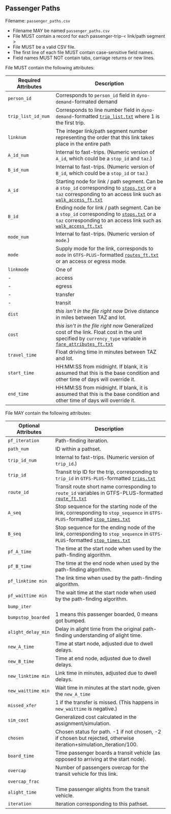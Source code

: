 ## Passenger Paths
Filename: `passenger_paths.csv`

 *  Filename MAY be named `passenger_paths.csv`
 *  File MUST contain a record for each passenger-trip-< link/path segment >
 *  File MUST be a valid CSV file.
 *  The first line of each file MUST contain case-sensitive field names.
 *  Field names MUST NOT contain tabs, carriage returns or new lines.

File MUST contain the following attributes:

Required Attributes	| Description										
----------			| -------------		
`person_id`			| Corresponds to `person_id` field in `dyno-demand`-formated demand
`trip_list_id_num`	| Corresponds to line number field in `dyno-demand`-formatted [`trip_list.txt`](https://github.com/osplanning-data-standards/dyno-demand/blob/master/files/trip_list.md) where 1 is the first trip.
`linknum`			| The integer link/path segment number representing the order that this link takes place in the entire path
`A_id_num`			| Internal to fast-trips. (Numeric version of `A_id`, which could be a `stop_id` and `taz`.)
`B_id_num`			| Internal to fast-trips. (Numeric version of `B_id`, which could be a `stop_id` or `taz`.)
`A_id`				| Starting node for link / path segment.  Can be a `stop_id` corresponding to [`stops.txt`](https://github.com/osplanning-data-standards/GTFS-PLUS/blob/master/files/stops.md) or a `taz` corresponding to an access link such as [`walk_access_ft.txt`](https://github.com/osplanning-data-standards/GTFS-PLUS/blob/master/files/walk_access_ft.md)
`B_id`				|  Ending node for link / path segment. Can be a `stop_id` corresponding to [`stops.txt`](https://github.com/osplanning-data-standards/GTFS-PLUS/blob/master/files/stops.md) or a `taz` corresponding to an access link such as [`walk_access_ft.txt`](https://github.com/osplanning-data-standards/GTFS-PLUS/blob/master/files/walk_access_ft.md)
`mode_num`			| Internal to fast-trips. (Numeric version of `mode`.)
`mode`       | Supply mode for the link, corresponds to `mode` in `GTFS-PLUS`-formatted [`routes_ft.txt`](https://github.com/osplanning-data-standards/GTFS-PLUS/blob/master/files/routes_ft.md) or an access or egress mode.
`linkmode`			| One of 
-					|    access
-					|    egress
-					|    transfer
-					|    transit
`dist`				| *this isn't in the file right now* Drive distance in miles between TAZ and lot.
`cost`				| *this isn't in the file right now* Generalized cost of the link. Float cost in the unit specified by `currency_type` variable in [`fare_attributes_ft.txt`](/files/fare_attributes_ft.md)
`travel_time`		| Float driving time in minutes between TAZ and lot.
`start_time`		| HH:MM:SS from midnight.  If blank, it is assumed that this is the base condition and other time of days will override it.
`end_time`			| HH:MM:SS from midnight.  If blank, it is assumed that this is the base condition and other time of days will override it.

File MAY contain the following attributes:

Optional Attributes	| Description										
----------			| -------------		
`pf_iteration`		| Path-finding iteration.
`path_num`			| ID within a pathset.
`trip_id_num`		| Internal to fast-trips. (Numeric version of `trip_id`.)
`trip_id`			| Transit trip ID for the trip, corresponding to `trip_id` in `GTFS-PLUS`-formatted [`trips.txt`](https://github.com/osplanning-data-standards/GTFS-PLUS/blob/master/files/trips.md)
`route_id`			| Transit route short name corresponding to `route_id` variables in GTFS-PLUS-formatted [`route_ft.txt`](https://github.com/osplanning-data-standards/GTFS-PLUS/blob/master/files/routes_ft.md)
`A_seq` 			| Stop sequence for the starting node of the link, corresponding to `stop_sequence` in `GTFS-PLUS`-formatted [`stop_times.txt`](https://github.com/osplanning-data-standards/GTFS-PLUS/blob/master/files/stop_times.md)
`B_seq` 			| Stop sequence for the ending node of the link, corresponding to `stop_sequence` in `GTFS-PLUS`-formatted [`stop_times.txt`](https://github.com/osplanning-data-standards/GTFS-PLUS/blob/master/files/stop_times.md)
`pf_A_time` 		| The time at the start node when used by the path-finding algorithm.
`pf_B_time` 		| The time at the end node when used by the path-finding algorithm.
`pf_linktime min`	| The link time when used by the path-finding algorithm.
`pf_waittime min`	| The wait time at the start node when used by the path-finding algorithm.
`bump_iter` |
`bumpstop_boarded` | 1 means this passenger boarded, 0 means got bumped.
`alight_delay_min`	| Delay in alight time from the original path-finding understanding of alight time.
`new_A_time` | Time at start node, adjusted due to dwell delays.
`new_B_time` | Time at end node, adjusted due to dwell delays.
`new_linktime min` | Link time in minutes, adjusted due to dwell delays.
`new_waittime min` | Wait time in minutes at the start node, given the `new_A_time`
`missed_xfer` | 1 if the transfer is missed. (This happens in `new_waittime` is negative.)
`sim_cost` | Generalized cost calculated in the assignment/simulation.
`chosen` | Chosen status for path. -1 if not chosen, -2 if chosen but rejected, otherwise iteration+simulation_iteration/100.
`board_time` | Time passenger boards a transit vehicle (as opposed to arriving at the start node).
`overcap`	| Number of passengers overcap for the transit vehicle for this link.
`overcap_frac` |
`alight_time`	| Time passenger alights from the transit vehicle.
`iteration` | Iteration corresponding to this pathset.
